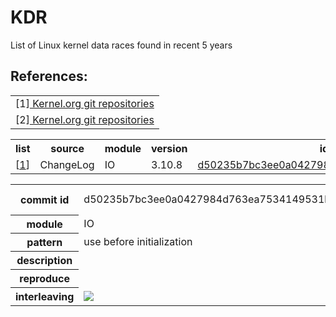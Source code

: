 # KDR
List of Linux kernel data races found in recent 5 years
<br>
<h2>References:</h2>
<table>
<tr><td>
[1]<a href="https://git.kernel.org/cgit/linux/kernel/git/torvalds/linux.git/"> Kernel.org git repositories </a>
<tr><td>
[2]<a href="https://git.kernel.org/cgit/linux/kernel/git/torvalds/linux.git/"> Kernel.org git repositories </a>

</table>

<table>
    <tr> <th> list                      <th> source          <th> module         <th> version       <th> id     <th> status   
    <tr background="red";> <td> [<a href="#c1">1</a>]     <td> ChangeLog      <td> IO         <td> 3.10.8     
         <td> <a href="#c1">d50235b7bc3ee0a0427984d763ea7534149531b4</a>    <td> Yes
</table>

<table>
    <tr><th> <a name="c1" id="c1"></a> commit id <td>d50235b7bc3ee0a0427984d763ea7534149531b4
        <th>kernel version      <td>3.10.8    
    <tr><th>module      <td>IO           <th>date                <td>2013/7/3
    <tr> <th>pattern             <td colspan="3">use before initialization   
    <tr> <th> description <td colspan="3">
    <tr> <th> reproduce   <td colspan="3">
    <tr><th>interleaving 
    <td colspan="3"><image src="https://cloud.githubusercontent.com/assets/4531815/8325292/c77a173e-1a8a-11e5-9ddd-7f7b8a3ac0a5.png">
</table>

